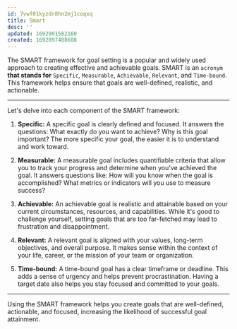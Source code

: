 ```yaml
---
id: 7vwf01kyzdr8hn2mj1coqxq
title: Smart
desc: ''
updated: 1692901582160
created: 1692897488608
---
```


The SMART framework for goal setting is a popular and widely used approach to creating effective and achievable goals. SMART is an `acronym` **that stands for** `Specific`, `Measurable`, `Achievable`, `Relevant`, and `Time-bound`. This framework helps ensure that goals are well-defined, realistic, and actionable.

---

Let's delve into each component of the SMART framework:

1. **Specific:**
   A specific goal is clearly defined and focused. It answers the questions: What exactly do you want to achieve? Why is this goal important? The more specific your goal, the easier it is to understand and work toward.

2. **Measurable:**
   A measurable goal includes quantifiable criteria that allow you to track your progress and determine when you've achieved the goal. It answers questions like: How will you know when the goal is accomplished? What metrics or indicators will you use to measure success?

3. **Achievable:**
   An achievable goal is realistic and attainable based on your current circumstances, resources, and capabilities. While it's good to challenge yourself, setting goals that are too far-fetched may lead to frustration and disappointment.

4. **Relevant:**
   A relevant goal is aligned with your values, long-term objectives, and overall purpose. It makes sense within the context of your life, career, or the mission of your team or organization.

5. **Time-bound:**
   A time-bound goal has a clear timeframe or deadline. This adds a sense of urgency and helps prevent procrastination. Having a target date also helps you stay focused and committed to your goals.

---

Using the SMART framework helps you create goals that are well-defined, actionable, and focused, increasing the likelihood of successful goal attainment.